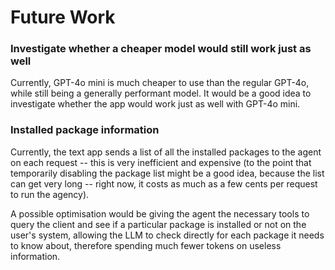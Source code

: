 # Future Work

### Investigate whether a cheaper model would still work just as well

Currently, GPT-4o mini is much cheaper to use than the regular GPT-4o, while
still being a generally performant model. It would be a good idea to investigate
whether the app would work just as well with GPT-4o mini.

### Installed package information

Currently, the text app sends a list of all the installed packages to the
agent on each request -- this is very inefficient and expensive (to the
point that temporarily disabling the package list might be a good idea,
because the list can get very long -- right now, it costs as much as a few cents
per request to run the agency).

A possible optimisation would be giving the agent the necessary tools to
query the client and see if a particular package is installed or not on the
user's system, allowing the LLM to check directly for each package it needs to know
about, therefore spending much fewer tokens on useless information.
